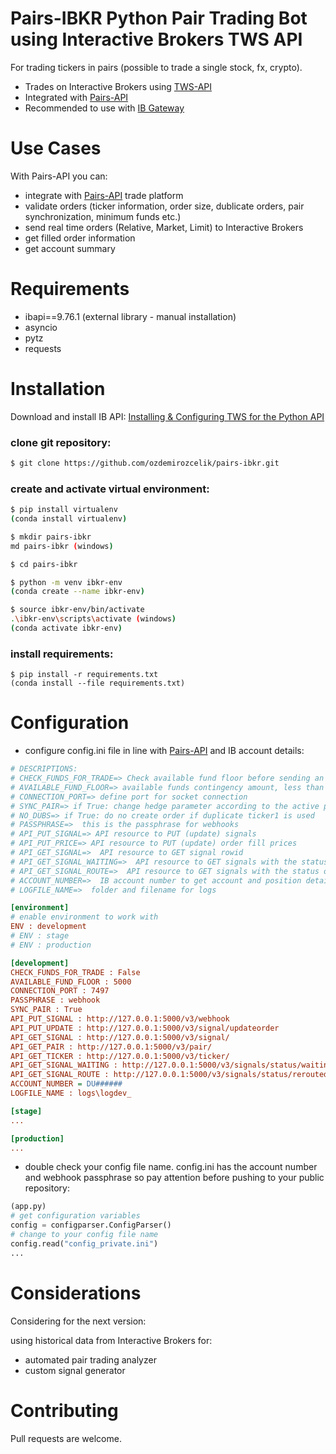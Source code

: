 # Pairs-IBKR Python Pair Trading Bot using Interactive Brokers TWS API

For trading tickers in pairs (possible to trade a single stock, fx, crypto).

* Trades on Interactive Brokers using [TWS-API](https://interactivebrokers.github.io/tws-api/introduction.html)
* Integrated with [Pairs-API](https://github.com/ozdemirozcelik/pairs-api-v3)
* Recommended to use with [IB Gateway](https://www.interactivebrokers.com/en/trading/ibgateway-stable.php)


# Use Cases

With Pairs-API you can:
- integrate with [Pairs-API](https://github.com/ozdemirozcelik/pairs-api-v3) trade platform
- validate orders (ticker information, order size, dublicate orders, pair synchronization, minimum funds etc.) 
- send real time orders (Relative, Market, Limit) to Interactive Brokers
- get filled order information
- get account summary

# Requirements

* ibapi==9.76.1 (external library - manual installation)
* asyncio
* pytz
* requests

# Installation

Download and install IB API:
[Installing & Configuring TWS for the Python API](https://www.youtube.com/watch?v=xqLkzDMvLz4)

### clone git repository:
```bash
$ git clone https://github.com/ozdemirozcelik/pairs-ibkr.git
````
### create and activate virtual environment:
````bash
$ pip install virtualenv
(conda install virtualenv)

$ mkdir pairs-ibkr
md pairs-ibkr (windows)

$ cd pairs-ibkr

$ python -m venv ibkr-env
(conda create --name ibkr-env)

$ source ibkr-env/bin/activate
.\ibkr-env\scripts\activate (windows)
(conda activate ibkr-env)
````
### install requirements:

````
$ pip install -r requirements.txt
(conda install --file requirements.txt)
````

# Configuration

* configure config.ini file in line with [Pairs-API](https://github.com/ozdemirozcelik/pairs-api-v3) and IB account details:

```ini
# DESCRIPTIONS:
# CHECK_FUNDS_FOR_TRADE=> Check available fund floor before sending an order
# AVAILABLE_FUND_FLOOR=> available funds contingency amount, less than this amount will result 'no trade'
# CONNECTION_PORT=> define port for socket connection
# SYNC_PAIR=> if True: change hedge parameter according to the active position of ticker 2 (sync from flat to pos only)
# NO_DUBS=> if True: do no create order if duplicate ticker1 is used
# PASSPHRASE=>  this is the passphrase for webhooks
# API_PUT_SIGNAL=> API resource to PUT (update) signals
# API_PUT_PRICE=> API resource to PUT (update) order fill prices
# API_GET_SIGNAL=>  API resource to GET signal rowid
# API_GET_SIGNAL_WAITING=>  API resource to GET signals with the status of waiting
# API_GET_SIGNAL_ROUTE=>  API resource to GET signals with the status of rerouted
# ACCOUNT_NUMBER=>  IB account number to get account and position details
# LOGFILE_NAME=>  folder and filename for logs

[environment]
# enable environment to work with
ENV : development
# ENV : stage
# ENV : production

[development]
CHECK_FUNDS_FOR_TRADE : False
AVAILABLE_FUND_FLOOR : 5000
CONNECTION_PORT : 7497
PASSPHRASE : webhook
SYNC_PAIR : True
API_PUT_SIGNAL : http://127.0.0.1:5000/v3/webhook
API_PUT_UPDATE : http://127.0.0.1:5000/v3/signal/updateorder
API_GET_SIGNAL : http://127.0.0.1:5000/v3/signal/
API_GET_PAIR : http://127.0.0.1:5000/v3/pair/
API_GET_TICKER : http://127.0.0.1:5000/v3/ticker/
API_GET_SIGNAL_WAITING : http://127.0.0.1:5000/v3/signals/status/waiting/0
API_GET_SIGNAL_ROUTE : http://127.0.0.1:5000/v3/signals/status/rerouted/0
ACCOUNT_NUMBER = DU######
LOGFILE_NAME : logs\logdev_

[stage]
...

[production]
...
````
* double check your config file name. config.ini has the account number and webhook passphrase so pay attention before pushing to your public repository:
````python
(app.py)
# get configuration variables
config = configparser.ConfigParser()
# change to your config file name
config.read("config_private.ini")
...
````

# Considerations

Considering for the next version:

using historical data from Interactive Brokers for:
- automated pair trading analyzer
- custom signal generator

# Contributing

Pull requests are welcome.




